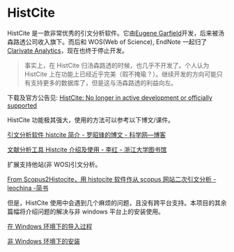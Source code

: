 # HistCite

HistCite 是一款非常优秀的引文分析软件。它由[Eugene Garfield](https://en.wikipedia.org/wiki/Eugene_Garfield)开发，后来被汤森路透公司收入旗下。而后和 WOS(Web of Science), EndNote 一起归了[Clarivate Analytics](https://clarivate.com/)，现在也终于停止开发。

> 事实上，在 HistCite 归汤森路透的时候，也几乎不开发了。个人认为 HistCite 上在功能上已经近乎完美（瑕不掩瑜？）。继续开发的方向可能只有支持更多的数据库了，但是这与汤森路透的利益向左。

下载及官方公告见: [HistCite: No longer in active development or officially supported
](https://support.clarivate.com/ScientificandAcademicResearch/s/article/HistCite-No-longer-in-active-development-or-officially-supported)

HistCite 功能极其强大，使用的方法可以参考以下博文/课件。

[引文分析软件 histcite 简介 - 罗昭锋的博文 - 科学网—博客](http://blog.sciencenet.cn/blog-304685-383399.html)

[文献分析工具 Histcite 介绍及使用 - 李红 - 浙江大学图书馆](http://libweb.zju.edu.cn/attachments/2012-05/07-1336097592-126671.pdf)

扩展支持他站(非 WOS)引文分析。

[From Scopus2Histocite，用 histocite 软件作从 scopus 网站二次引文分析 - leochina -简书](https://www.jianshu.com/p/47f9547187b4)

但是，HistCite 使用中会遇到几个麻烦的问题，且没有跨平台支持。本项目的其余篇幅将介绍问题的解决与非 windows 平台上的安装使用。

[在 Windows 环境下的导入过程](win.md)

[非 Windows 环境下的安装](wine.md)